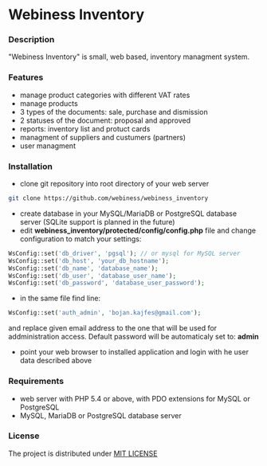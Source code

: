Webiness Inventory
==================


### __Description__

"Webiness Inventory" is small, web based, inventory managment system.


### __Features__

* manage product categories with different VAT rates
* manage products
* 3 types of the documents: sale, purchase and dismission
* 2 statuses of the document: proposal and approved
* reports: inventory list and protuct cards
* managment of suppliers and custumers (partners)
* user managment


### __Installation__

* clone git repository into root directory of your web server
```bash
git clone https://github.com/webiness/webiness_inventory
```
* create database in your MySQL/MariaDB or PostgreSQL database server (SQLite support is planned in the future)
* edit __webiness_inventory/protected/config/config.php__ file and change configuration to match your settings:
```php
WsConfig::set('db_driver', 'pgsql'); // or mysql for MySQL server
WsConfig::set('db_host', 'your_db_hostname');
WsConfig::set('db_name', 'database_name');
WsConfig::set('db_user', 'database_user_name');
WsConfig::set('db_password', 'database_user_password');
```
* in the same file find line:
```php
WsConfig::set('auth_admin', 'bojan.kajfes@gmail.com');
```
and replace given email address to the one that will be used for addministration access.
Default password will be automaticaly set to: __admin__
* point your web browser to installed application and login with he user data described above

### __Requirements__

* web server with PHP 5.4 or above, with PDO extensions for MySQL or PostgreSQL
* MySQL, MariaDB or PostgreSQL database server

### __License__

The project is distributed under [MIT LICENSE](https://opensource.org/licenses/MIT)

